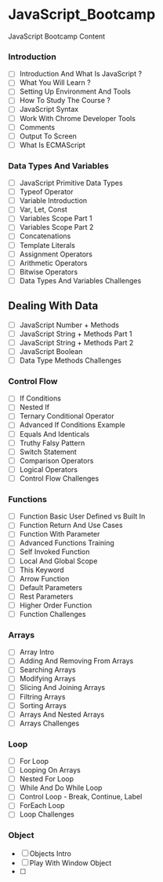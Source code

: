 # JavaScript_Bootcamp

JavaScript Bootcamp Content

### Introduction

- [ ] Introduction And What Is JavaScript ?
- [ ] What You Will Learn ?
- [ ] Setting Up Environment And Tools
- [ ] How To Study The Course ?
- [ ] JavaScript Syntax
- [ ] Work With Chrome Developer Tools
- [ ] Comments
- [ ] Output To Screen
- [ ] What Is ECMAScript

### Data Types And Variables

- [ ] JavaScript Primitive Data Types
- [ ] Typeof Operator
- [ ] Variable Introduction
- [ ] Var, Let, Const
- [ ] Variables Scope Part 1
- [ ] Variables Scope Part 2
- [ ] Concatenations
- [ ] Template Literals
- [ ] Assignment Operators
- [ ] Arithmetic Operators
- [ ] Bitwise Operators
- [ ] Data Types And Variables Challenges

## Dealing With Data

- [ ] JavaScript Number + Methods
- [ ] JavaScript String + Methods Part 1
- [ ] JavaScript String + Methods Part 2 
- [ ] JavaScript Boolean
- [ ] Data Type Methods Challenges

### Control Flow

- [ ] If Conditions
- [ ] Nested If
- [ ] Ternary Conditional Operator
- [ ] Advanced If Conditions Example
- [ ] Equals And Identicals
- [ ] Truthy Falsy Pattern
- [ ] Switch Statement
- [ ] Comparison Operators
- [ ] Logical Operators
- [ ] Control Flow Challenges

### Functions

- [ ] Function Basic User Defined vs Built In
- [ ] Function Return And Use Cases
- [ ] Function With Parameter
- [ ] Advanced Functions Training
- [ ] Self Invoked Function
- [ ] Local And Global Scope
- [ ] This Keyword
- [ ] Arrow Function
- [ ] Default Parameters
- [ ] Rest Parameters
- [ ] Higher Order Function
- [ ] Function Challenges

### Arrays

- [ ] Array Intro
- [ ] Adding And Removing From Arrays
- [ ] Searching Arrays
- [ ] Modifying Arrays
- [ ] Slicing And Joining Arrays
- [ ] Filtring Arrays
- [ ] Sorting Arrays
- [ ] Arrays And Nested Arrays
- [ ] Arrays Challenges

### Loop

- [ ] For Loop
- [ ] Looping On Arrays
- [ ] Nested For Loop
- [ ] While And Do While Loop
- [ ] Control Loop - Break, Continue, Label
- [ ] ForEach Loop
- [ ] Loop Challenges

### Object 

- [ ] Objects Intro
- [ ] Play With Window Object
- [ ] 
